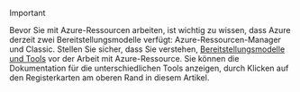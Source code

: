 > [!IMPORTANT]
> Bevor Sie mit Azure-Ressourcen arbeiten, ist wichtig zu wissen, dass Azure derzeit zwei Bereitstellungsmodelle verfügt: Azure-Ressourcen-Manager und Classic. Stellen Sie sicher, dass Sie verstehen, [Bereitstellungsmodelle und Tools](../articles/azure-classic-rm.md) vor der Arbeit mit Azure-Ressource. Sie können die Dokumentation für die unterschiedlichen Tools anzeigen, durch Klicken auf den Registerkarten am oberen Rand in diesem Artikel.
